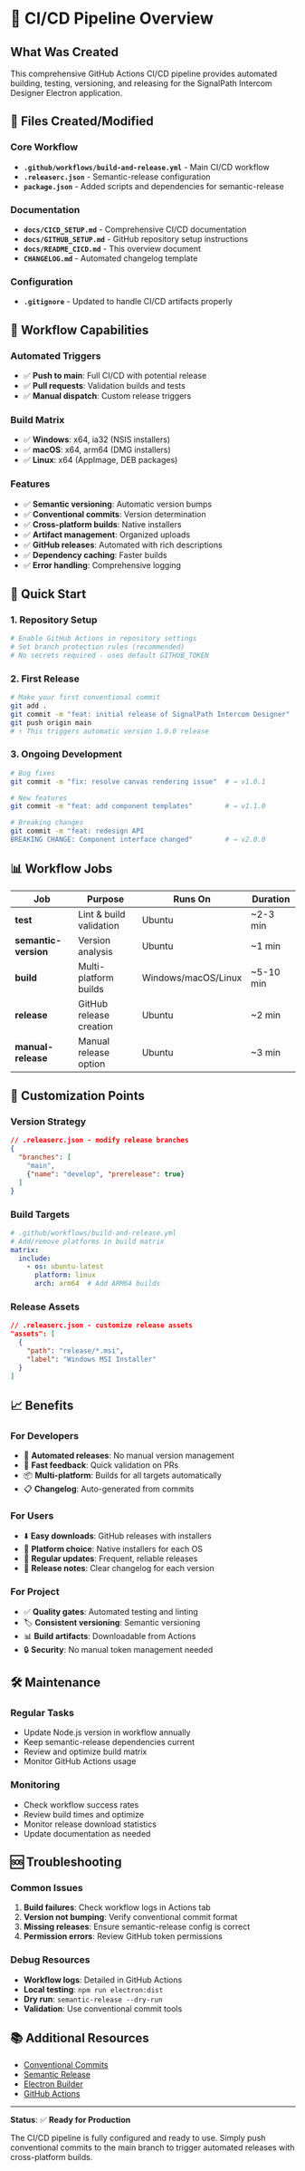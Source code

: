 # 🚀 CI/CD Pipeline Overview

## What Was Created

This comprehensive GitHub Actions CI/CD pipeline provides automated building, testing, versioning, and releasing for the SignalPath Intercom Designer Electron application.

## 📁 Files Created/Modified

### Core Workflow
- **`.github/workflows/build-and-release.yml`** - Main CI/CD workflow
- **`.releaserc.json`** - Semantic-release configuration
- **`package.json`** - Added scripts and dependencies for semantic-release

### Documentation
- **`docs/CICD_SETUP.md`** - Comprehensive CI/CD documentation
- **`docs/GITHUB_SETUP.md`** - GitHub repository setup instructions
- **`docs/README_CICD.md`** - This overview document
- **`CHANGELOG.md`** - Automated changelog template

### Configuration
- **`.gitignore`** - Updated to handle CI/CD artifacts properly

## 🔄 Workflow Capabilities

### Automated Triggers
- ✅ **Push to main**: Full CI/CD with potential release
- ✅ **Pull requests**: Validation builds and tests
- ✅ **Manual dispatch**: Custom release triggers

### Build Matrix
- ✅ **Windows**: x64, ia32 (NSIS installers)
- ✅ **macOS**: x64, arm64 (DMG installers)
- ✅ **Linux**: x64 (AppImage, DEB packages)

### Features
- ✅ **Semantic versioning**: Automatic version bumps
- ✅ **Conventional commits**: Version determination
- ✅ **Cross-platform builds**: Native installers
- ✅ **Artifact management**: Organized uploads
- ✅ **GitHub releases**: Automated with rich descriptions
- ✅ **Dependency caching**: Faster builds
- ✅ **Error handling**: Comprehensive logging

## 🎯 Quick Start

### 1. Repository Setup
```bash
# Enable GitHub Actions in repository settings
# Set branch protection rules (recommended)
# No secrets required - uses default GITHUB_TOKEN
```

### 2. First Release
```bash
# Make your first conventional commit
git add .
git commit -m "feat: initial release of SignalPath Intercom Designer"
git push origin main
# ↑ This triggers automatic version 1.0.0 release
```

### 3. Ongoing Development
```bash
# Bug fixes
git commit -m "fix: resolve canvas rendering issue"  # → v1.0.1

# New features  
git commit -m "feat: add component templates"        # → v1.1.0

# Breaking changes
git commit -m "feat: redesign API
BREAKING CHANGE: Component interface changed"        # → v2.0.0
```

## 📊 Workflow Jobs

| Job | Purpose | Runs On | Duration |
|-----|---------|---------|----------|
| **test** | Lint & build validation | Ubuntu | ~2-3 min |
| **semantic-version** | Version analysis | Ubuntu | ~1 min |
| **build** | Multi-platform builds | Windows/macOS/Linux | ~5-10 min |
| **release** | GitHub release creation | Ubuntu | ~2 min |
| **manual-release** | Manual release option | Ubuntu | ~3 min |

## 🔧 Customization Points

### Version Strategy
```json
// .releaserc.json - modify release branches
{
  "branches": [
    "main",
    {"name": "develop", "prerelease": true}
  ]
}
```

### Build Targets
```yaml
# .github/workflows/build-and-release.yml
# Add/remove platforms in build matrix
matrix:
  include:
    - os: ubuntu-latest
      platform: linux
      arch: arm64  # Add ARM64 builds
```

### Release Assets
```json
// .releaserc.json - customize release assets
"assets": [
  {
    "path": "release/*.msi",
    "label": "Windows MSI Installer"
  }
]
```

## 📈 Benefits

### For Developers
- 🔄 **Automated releases**: No manual version management
- 🚀 **Fast feedback**: Quick validation on PRs  
- 📦 **Multi-platform**: Builds for all targets automatically
- 📋 **Changelog**: Auto-generated from commits

### For Users
- ⬇️ **Easy downloads**: GitHub releases with installers
- 📱 **Platform choice**: Native installers for each OS
- 🔄 **Regular updates**: Frequent, reliable releases
- 📖 **Release notes**: Clear changelog for each version

### For Project
- ✅ **Quality gates**: Automated testing and linting
- 🏷️ **Consistent versioning**: Semantic versioning
- 📊 **Build artifacts**: Downloadable from Actions
- 🔒 **Security**: No manual token management needed

## 🛠️ Maintenance

### Regular Tasks
- Update Node.js version in workflow annually
- Keep semantic-release dependencies current
- Review and optimize build matrix
- Monitor GitHub Actions usage

### Monitoring
- Check workflow success rates
- Review build times and optimize
- Monitor release download statistics
- Update documentation as needed

## 🆘 Troubleshooting

### Common Issues
1. **Build failures**: Check workflow logs in Actions tab
2. **Version not bumping**: Verify conventional commit format
3. **Missing releases**: Ensure semantic-release config is correct
4. **Permission errors**: Review GitHub token permissions

### Debug Resources
- **Workflow logs**: Detailed in GitHub Actions
- **Local testing**: `npm run electron:dist`
- **Dry run**: `semantic-release --dry-run`
- **Validation**: Use conventional commit tools

## 📚 Additional Resources

- [Conventional Commits](https://www.conventionalcommits.org/)
- [Semantic Release](https://semantic-release.gitbook.io/)
- [Electron Builder](https://www.electron.build/)
- [GitHub Actions](https://docs.github.com/en/actions)

---

**Status**: ✅ **Ready for Production**

The CI/CD pipeline is fully configured and ready to use. Simply push conventional commits to the main branch to trigger automated releases with cross-platform builds.